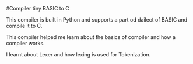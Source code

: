 #Compiler tiny BASIC to C

This compiler is built in Python and supports a part od dailect of BASIC and compile it to C.

This compiler helped me learn about the basics of compiler and how a compiler works.

I learnt about Lexer and how lexing is used for Tokenization.
